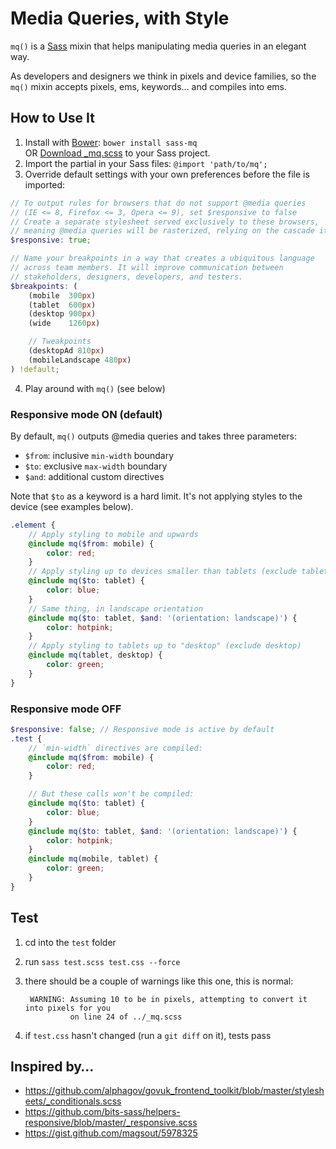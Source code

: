 # Media Queries, with Style

`mq()` is a [Sass](http://sass-lang.com/ "Sass - Syntactically Awesome 
Stylesheets") mixin that helps manipulating media queries in an elegant
way.

As developers and designers we think in pixels and device families, so the
`mq()` mixin accepts pixels, ems, keywords… and compiles into ems.

## How to Use It

1. Install with [Bower](http://bower.io/ "BOWER: A package manager for the 
web"): `bower install sass-mq`  
   OR [Download _mq.scss](https://raw.github.com/guardian/sass-mq/master/_mq.scss)
   to your Sass project.
2. Import the partial in your Sass files: `@import 'path/to/mq';`
3. Override default settings with your own preferences before the file is
imported:

```scss
// To output rules for browsers that do not support @media queries
// (IE <= 8, Firefox <= 3, Opera <= 9), set $responsive to false
// Create a separate stylesheet served exclusively to these browsers,
// meaning @media queries will be rasterized, relying on the cascade itself
$responsive: true;

// Name your breakpoints in a way that creates a ubiquitous language
// across team members. It will improve communication between
// stakeholders, designers, developers, and testers.
$breakpoints: (
    (mobile  300px)
    (tablet  600px)
    (desktop 900px)
    (wide    1260px)

    // Tweakpoints
    (desktopAd 810px)
    (mobileLandscape 480px)
) !default;

```
4. Play around with `mq()` (see below)

### Responsive mode ON (default)

By default, `mq()` outputs @media queries and takes three parameters:

- `$from`: inclusive `min-width` boundary
- `$to`: exclusive `max-width` boundary
- `$and`: additional custom directives

Note that `$to` as a keyword is a hard limit. It's not applying styles to the
device (see examples below).

```scss
.element {
    // Apply styling to mobile and upwards
    @include mq($from: mobile) {
        color: red;
    }
    // Apply styling up to devices smaller than tablets (exclude tablets)
    @include mq($to: tablet) {
        color: blue;
    }
    // Same thing, in landscape orientation
    @include mq($to: tablet, $and: '(orientation: landscape)') {
        color: hotpink;
    }
    // Apply styling to tablets up to "desktop" (exclude desktop)
    @include mq(tablet, desktop) {
        color: green;
    }
}
```

### Responsive mode OFF

```scss
$responsive: false; // Responsive mode is active by default
.test {
    // `min-width` directives are compiled:
    @include mq($from: mobile) {
        color: red;
    }

    // But these calls won't be compiled:
    @include mq($to: tablet) {
        color: blue;
    }
    @include mq($to: tablet, $and: '(orientation: landscape)') {
        color: hotpink;
    }
    @include mq(mobile, tablet) {
        color: green;
    }
}
```

## Test

1. cd into the `test` folder
2. run `sass test.scss test.css --force`
3. there should be a couple of warnings like this one, this is normal:

        WARNING: Assuming 10 to be in pixels, attempting to convert it into pixels for you
                 on line 24 of ../_mq.scss

4. if `test.css` hasn't changed (run a `git diff` on it), tests pass

## Inspired by…

- https://github.com/alphagov/govuk_frontend_toolkit/blob/master/stylesheets/_conditionals.scss
- https://github.com/bits-sass/helpers-responsive/blob/master/_responsive.scss
- https://gist.github.com/magsout/5978325
